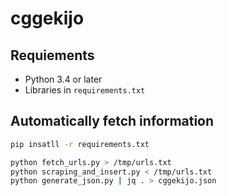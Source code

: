 # cggekijo

## Requiements
* Python 3.4 or later
* Libraries in `requirements.txt`

## Automatically fetch information

```sh
pip insatll -r requirements.txt

python fetch_urls.py > /tmp/urls.txt
python scraping_and_insert.py < /tmp/urls.txt
python generate_json.py | jq . > cggekijo.json
```
